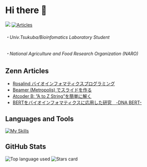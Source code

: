 # Hi there 👋
![](https://badgen.net/badge/Univ/Tsukuba/cyan?icon=github)
[![Articles](https://badgen.org/img/zenn/shosuke_13/articles?style=plastic)](https://zenn.dev/shosuke_13)

###### ・Univ.Tsukuba/Bioinfomatics Laboratory Student
###### ・National Agriculture and Food Research Organization (NARO)

## Zenn Articles
- [Rosalind バイオインフォマティクスプログラミング](https://zenn.dev/shosuke_13/articles/7785c55268b7ed)
- [Beamer (Metropolis) でスライドを作る](https://zenn.dev/shosuke_13/articles/7ffdf45cb5da6c)
- [Atcoder B: ”A to Z String”を簡単に解く](https://zenn.dev/shosuke_13/articles/90c3fb31f05ca8)
- [BERTをバイオインフォマティクスに応用した研究　-DNA BERT-](https://zenn.dev/shosuke_13/articles/7ae271bcb6d3ef)

## Languages and Tools
[![My Skills](https://skillicons.dev/icons?i=github,latex,vscode,emacs,linux,py,cpp,r,matlab&theme=light&perline=3)](https://skillicons.dev)

## GitHub Stats
![Top language used](http://github-profile-summary-cards.vercel.app/api/cards/repos-per-language?username=shosuke-13&theme=zenburn&exclude={exclude})
![Stars card](http://github-profile-summary-cards.vercel.app/api/cards/stats?username=shosuke-13&theme=zenburn)

<!--
**shosuke-13/shosuke-13** is a ✨ _special_ ✨ repository because its `README.md` (this file) appears on your GitHub profile.

Here are some ideas to get you started:

- 🔭 I’m currently working on ...
- 🌱 I’m currently learning ...
- 👯 I’m looking to collaborate on ...
- 🤔 I’m looking for help with ...
- 💬 Ask me about ...
- 📫 How to reach me: ...
- 😄 Pronouns: ...
- ⚡ Fun fact: ...
-->
